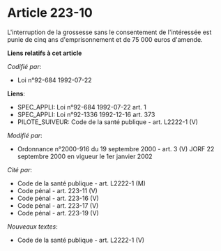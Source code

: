# Article 223-10

L'interruption de la grossesse sans le consentement de l'intéressée est punie de cinq ans d'emprisonnement et de 75 000 euros
d'amende.

**Liens relatifs à cet article**

_Codifié par_:

  - Loi n°92-684 1992-07-22

**Liens**:

  - SPEC_APPLI: Loi n°92-684 1992-07-22 art. 1
  - SPEC_APPLI: Loi n°92-1336 1992-12-16 art. 373
  - PILOTE_SUIVEUR: Code de la santé publique - art. L2222-1 (V)

_Modifié par_:

  - Ordonnance n°2000-916 du 19 septembre 2000 - art. 3 (V) JORF 22 septembre 2000 en vigueur le 1er janvier 2002

_Cité par_:

  - Code de la santé publique - art. L2222-1 (M)
  - Code pénal - art. 223-11 (V)
  - Code pénal - art. 223-16 (V)
  - Code pénal - art. 223-17 (V)
  - Code pénal - art. 223-19 (V)

_Nouveaux textes_:

  - Code de la santé publique - art. L2222-1 (V)
